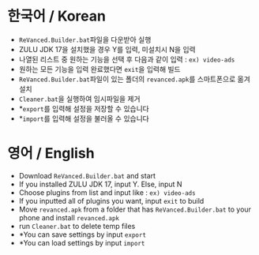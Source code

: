 # 한국어 / Korean
 - `ReVanced.Builder.bat`파일을 다운받아 실행
 - ZULU JDK 17을 설치했을 경우 Y를 입력, 미설치시 N을 입력
 - 나열된 리스트 중 원하는 기능을 선택 후 다음과 같이 입력 : `ex) video-ads`
 - 원하는 모든 기능을 입력 완료했다면 `exit`을 입력해 빌드
 - `ReVanced.Builder.bat`파일이 있는 폴더의 `revanced.apk`를 스마트폰으로 옮겨 설치
 - `Cleaner.bat`을 실행하여 임시파일을 제거
 - *`export`를 입력해 설정을 저장할 수 있습니다
 - *`import`를 입력해 설정을 불러올 수 있습니다
 
# 영어 / English
 - Download `ReVanced.Builder.bat` and start
 - If you installed ZULU JDK 17, input Y. Else, input N
 - Choose plugins from list and input like : `ex) video-ads`
 - If you inputted all of plugins you want, input `exit` to build
 - Move `revanced.apk` from a folder that has `ReVanced.Builder.bat` to your phone and install `revanced.apk`
 - run `Cleaner.bat` to delete temp files
 - *You can save settings by input `export`
 - *You can load settings by input `import`
